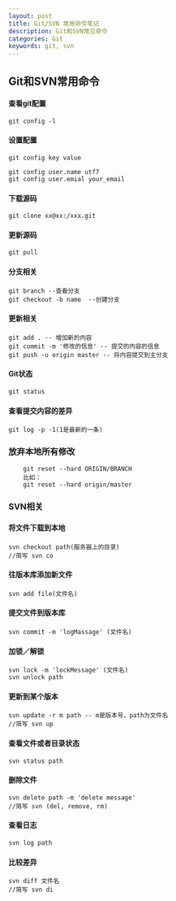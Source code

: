```yaml
---
layout: post
title: Git/SVN 常用命令笔记
description: Git和SVN常见命令
categories: Git
keywords: git, svn
---
```


## Git和SVN常用命令

#### **查看git配置**
```ssh
git config -l
```

#### 设置配置
```ssh
git config key value
```  
`git config user.name utf7`  
`git config user.emial your_email`	

#### **下载源码**
   ```
   git clone xx@xx:/xxx.git
   ```
    
#### **更新源码**
    git pull

#### **分支相关**
    git branch --查看分支
    git checkout -b name  --创建分支

#### **更新相关**
    git add . -- 增加新的内容
    git commit -m '修改的信息' -- 提交的内容的信息
    git push -u origin master -- 将内容提交到主分支
    
#### **Git状态**
    git status

#### **查看提交内容的差异**
    git log -p -1(1是最新的一条)
### **放弃本地所有修改**
```ssh
	git reset --hard ORIGIN/BRANCH
	比如：
	git reset --hard origin/master
```
 
### **SVN相关**

#### **将文件下载到本地**
    svn checkout path(服务器上的目录)
    //简写 svn co

#### **往版本库添加新文件**
    svn add file(文件名)

#### **提交文件到版本库**
    svn commit -m 'logMassage' (文件名)
    
#### **加锁／解锁**
    svn lock -m 'lockMessage' (文件名)
    svn unlock path

#### **更新到某个版本**
    svn update -r m path -- m是版本号，path为文件名
    //简写 svn up

#### **查看文件或者目录状态**
    svn status path
    
#### **删除文件**
    svn delete path -m 'delete message'
    //简写 svn (del, remove, rm)
    
#### **查看日志**
    svn log path
    
#### **比较差异**
    svn diff 文件名
    //简写 svn di
